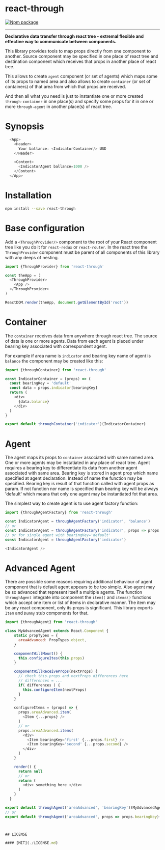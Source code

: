 # react-through

[![Npm package](https://img.shields.io/npm/v/react-through.svg?style=flat)](https://npmjs.com/package/react-through)

***

**Declarative data transfer through react tree -
extremal flexible and effective way to communicate between components.**

This library provides tools to map props directly from one component to another.
Source component may be specified in one place of react tree and destination
component which receives that props in another place of react tree.

This allows to create `agent` component (or set of agents) which maps some of
its props to named area and also allows to create `container` (or set of
containers) of that area from which that props are received.

And then all what you need is just to instantiate one or more created
`through-container` in one place(s) and specify some props for it in one or more
`through-agent` in another place(s) of react tree.

# Synopsis

``` javascript
  <App>
    <Header>
      Your ballance: <IndicatorContainer/> USD
    </Header>

    <Content>
      <IndicatorAgent ballance=1000 />
    </Content>
  </App>
```


# Installation

``` sh
npm install --save react-through

```


# Base configuration

Add a `<ThroughProvider/>` component to the root of your React component
tree like you do it for `react-redux` or `react-router`.
In the react tree the `ThroughProvider` component must be parent of all
components of this library with any deeps of nesting.

``` javascript
import {ThroughProvider} from 'react-through'

const theApp = (
  <ThroughProvider>
    <App />
  </ThroughProvider>
)

ReactDOM.render(theApp, document.getElementById('root'))
```

# Container

The `container` receives data from anywhere through react tree. The source of
data is one or more agents. Data from each agent is placed under bearing key
associated with correspondent agent.

For example if area name is `indicator` and bearing key name of agent is `balance`
the component may be created like this:

``` javascript
import {throughContainer} from 'react-through'

const IndicatorContainer = (props) => (
  const bearingKey = 'default'
  const data = props.indicator[bearingKey]
  return (
    <div>
      {data.balance}
    </div>
  )
}

export default throughContainer('indicator')(IndicatorContainer)
```

# Agent

The agent maps its props to `container` associated with same named area. One or
more agents may be instatiated in any place of react tree. Agent requires a
bearing key to differentiate its data from another agent associated with same
area. Bearing key is stored in agent prop which name specified at agent
declaration. Instead of name the function may be specified. Bearing key
is result of that function called with agent props as param. If not function
nor name is specified than bearing key will be always 'default' which
means that only one agent may be instantiated fot that area.

The simplest way to create agent is to use agent factory function:

``` javascript
import {throughAgentFactory} from 'react-through'

const IndicatorAgent = throughAgentFactory('indicator', 'balance')
// or
const IndicatorAgent = throughAgentFactory('indicator', props => props.balance)
// or for single agent with bearingKey='default'
const IndicatorAgent = throughAgentFactory('indicator')

<IndicatorAgent />
```

# Advanced Agent

There are possible some reasons requiring additional behaviour of agent
component that is default agent appears to be too simple. Also agent may be so
advanced that represent itself a multiple agents. The function `throughAgent`
integrate into component the `item()` and `items()` functions which accept
one item or list of items in declarative manner. The item may be any react
component, only its props is significant. This library exports `Item` and
`Dummy` stub components for that.


``` javascript
import {throughAgent} from 'react-through'

class MyAdvancedAgent extends React.Component {
    static propTypes = {
      areaAdvanced: PropTypes.object,
    }

    componentWillMount() {
      this.configureItes(this.props)
    }

    componentWillReceiveProps(nextProps) {
      // check this.props and nextProps differences here
      // differences = ...
      if( differences ) {
        this.configureItem(nextProps)
      }
    }

    configureItems = (props) => {
      props.areaAdvanced.item(
        <Item {...props} />
      )
      // or
      props.areaAdvanced.items(
        <div>
          <Item bearingKey='first' {...props.first} />
          <Item bearingKey='second' {...props.second} />
        </div>
      )
    }

    render() {
      return null
      // or
      return (
        <div> something here </div>
      )
    }
  }

export default throughAgent('areaAdvanced', 'bearingKey')(MyAdvancedAgent)
// or
export default throughAgent('areaAdvanced', props => props.bearingKey)(MyAdvancedAgent)



## LICENSE

#### [MIT](./LICENSE.md)
